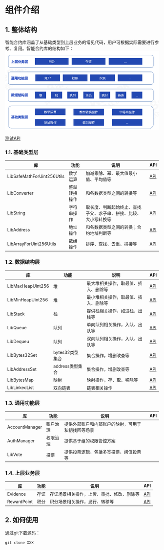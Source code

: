 # 组件介绍

## 1. 整体结构

智能合约库涵盖了从基础类型到上层业务的常见代码，用户可根据实际需要进行参考、复用。智能合约库的结构如下：
![](./picture/wescott.png)

[测试API](./api/types/LibSafeMathForUint256Utils.md)

### 1.1. 基础类型层

| 库 | 功能 | 说明 | API |
| --- | --- | --- | --- |
|LibSafeMathForUint256Utils|数学运算|加减乘除、幂、最大值最小值、平均值等| [API](./api/types/LibSafeMathForUint256Utils.md) |
|LibConverter|整型转换操作|和各数据类型之间的转换等| [API](./api/types/LibConverter.md)|
|LibString|字符串操作|取长度、判断起始终止、查找子父、求子串、拼接、比较、大小写转换等|[API](./api/types/LibString.md) |
|LibAddress|地址操作|和各数据类型之间的转换；合约地址判断等|[API](./api/types/LibAddress.md)|
|LibArrayForUint256Utils|数组操作|排序、查找、去重、拼接等|[API](./api/types/LibArrayForUint256Utils.md) |

### 1.2. 数据结构层

| 库 | 功能 | 说明 | API |
| --- | --- | --- | --- |
|LibMaxHeapUint256|堆|最大堆相关操作，取最值、插入、删除等| [API](./api/data_structures/LibMaxHeapUint256.md)|
|LibMinHeapUint256|堆|最小堆相关操作，取最值、插入、删除等| [API](./api/data_structures/LibMinHeapUint256.md)|
|LibStack|栈|提供栈相关操作，如进栈、出栈等|[API](./api/data_structures/LibStack.md) |
|LibQueue|队列|单向队列相关操作，入队、出队等|[API](./api/data_structures/LibQueue.md)|
|LibDequeu|队列|双向队列相关操作，入队、出队等|[API](./api/data_structures/LibDequeue.md)|
|LibBytes32Set|bytes32类型集合|集合操作，增删改查等| [API](./api/data_structures/LibBytes32Set.md)|
|LibAddressSet|address类型集合|集合操作，增删改查等| [API](./api/data_structures/LibAddressSet.md)|
|LibBytesMap|映射|映射操作，存、取、移除等|[API](./api/data_structures/LibBytesMap.md)|
|LibLinkedList|双向链表|链表相关操作|[API](./api/data_structures/LibLinkedList.md)|

### 1.3. 通用功能层
| 库 | 功能 | 说明 | API |
| --- | --- | --- | --- |
|AccountManager|账户治理|提供外部账户和内部账户的映射，可用于私钥找回等场景| |
|AuthManager|权限治理|提供基于组的权限管控方案||
|LibVote|投票|提供投票逻辑，包括多签投票、阈值投票等||

### 1.4. 上层业务层

| 库 | 功能 | 说明 | API |
| --- | --- | --- | --- |
|Evidence|存证|存证场景相关操作，上传、审批、修改、删除等|[API](./api/biz_templates/Evidence.md)|
|RewardPoint|积分|积分场景相关操作，发行、转移等|[API](./api/biz_templates/RewardPoint.md)|


## 2. 如何使用

通过git下载源码：

```
git clone XXX
```

